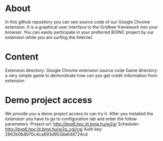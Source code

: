 About
=====

In this github repository you can see source code of our Google Chrome extension. It is a graphical user interface to the Gridbee framework into your browser. You can easily participate in your preferred BOINC project by our extension while you are surfing the Internet.

Content
=======

Extension directory: Google Chrome extension source code
Game directory: a very simple game to demonstrate how can you get credit information from extension

Demo project access
===================

We provide you a demo project access to can try it. After you installed the extension you have to go to configuration tab and enter the follow parameters.
Project url: http://bvp6.hpc.iit.bme.hu/w2g/
Scheduler: http://bvp6.hpc.iit.bme.hu/w2g_cgi/cgi
Auth key: 2962b0b8970c4ca693d953da648724cd